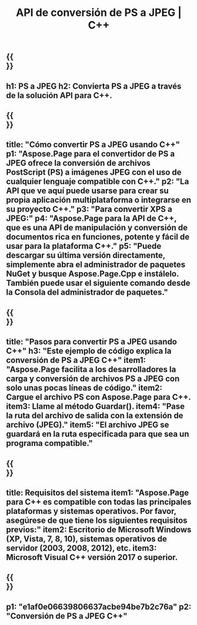﻿---
translation: true
template: /_templates/_conversion-child-cpp.md
title: API de conversión de PS a JPEG | C++
url: /cpp/conversion/ps-to-jpeg/
description: Conversión de PS a JPEG proporcionada por Aspose.Page para la solución API de C++. Funciona en C++ Runtime Environment para Windows de 32 bits, Windows de 64 bits y Linux de 64 bits.
informat: PS
outformat: JPEG
otherformats: XPS EPS
---

{{<section banner>}}
---
h1: PS a JPEG
h2: Convierta PS a JPEG a través de la solución API para C++.
---

{{<section overview>}}
---
title: "Cómo convertir PS a JPEG usando C++"
p1: "Aspose.Page para el convertidor de PS a JPEG ofrece la conversión de archivos PostScript (PS) a imágenes JPEG con el uso de cualquier lenguaje compatible con C++."
p2: "La API que ve aquí puede usarse para crear su propia aplicación multiplataforma o integrarse en su proyecto C++."
p3: "Para convertir XPS a JPEG:"
p4: "Aspose.Page para la API de C++, que es una API de manipulación y conversión de documentos rica en funciones, potente y fácil de usar para la plataforma C++."
p5: "Puede descargar su última versión directamente, simplemente abra el administrador de paquetes NuGet y busque Aspose.Page.Cpp e instálelo. También puede usar el siguiente comando desde la Consola del administrador de paquetes."
---

{{<section feature1>}}
---
title: "Pasos para convertir PS a JPEG usando C++"
h3: "Este ejemplo de código explica la conversión de PS a JPEG C++"
item1: "Aspose.Page facilita a los desarrolladores la carga y conversión de archivos PS a JPEG con solo unas pocas líneas de código."
item2: Cargue el archivo PS con Aspose.Page para C++.
item3: Llame al método Guardar().
item4: "Pase la ruta del archivo de salida con la extensión de archivo (JPEG)."
item5: "El archivo JPEG se guardará en la ruta especificada para que sea un programa compatible."
---

{{<section feature2>}}
---
title: Requisitos del sistema
item1: "Aspose.Page para C++ es compatible con todas las principales plataformas y sistemas operativos. Por favor, asegúrese de que tiene los siguientes requisitos previos:"
item2: Escritorio de Microsoft Windows (XP, Vista, 7, 8, 10), sistemas operativos de servidor (2003, 2008, 2012), etc.
item3: Microsoft Visual C++ versión 2017 o superior.
---

{{<section gist>}}
---
p1: "e1af0e06639806637acbe94be7b2c76a"
p2: "Conversión de PS a JPEG C++"
---
